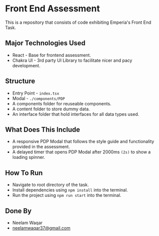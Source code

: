 # Front End Assessment
This is a repository that consists of code exhibiting Emperia's Front End Task.

## Major Technologies Used
- React -  Base for frontend assessment.
- Chakra UI - 3rd party UI Library to facilitate nicer and pacy development.

## Structure 
- Entry Point - `index.tsx`
- Modal - `./components/PDP`
- A components folder for reuseable components.
- A content folder to store dummy data.
- An interface folder that hold interfaces for all data types used.

## What Does This Include
- A responsive PDP Modal that follows the style guide and functionality provided in the assessment.
- A delayed timer that opens PDP Modal after 2000ms `(2s)` to show a loading spinner. 
 
## How To Run
- Navigate to root directory of the task.
- Install dependencies using `npm install` into the terminal.
- Run the project using `npm run start` into the terminal.

## Done By
- Neelam Waqar
- neelamwaqar37@gmail.com

